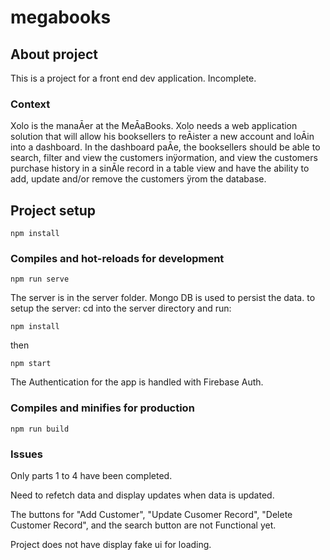 # megabooks

## About project
This is a project for a front end dev application. Incomplete.
### Context
Xolo is the manaĀer at the MeĀaBooks. Xolo needs a web application solution that will allow his booksellers to
reĀister a new account and loĀin into a dashboard. In the dashboard paĀe, the booksellers should be able to
search, filter and view the customers inÿormation, and view the customers purchase history in a sinĀle record in
a table view and have the ability to add, update and/or remove the customers ÿrom the database. 


## Project setup
```
npm install
```


### Compiles and hot-reloads for development
```
npm run serve
```
The server is in the server folder. Mongo DB is used to persist the data.
to setup the server: cd into the server directory and run:
```
npm install
```
then

```
npm start
```
The Authentication for the app is handled with Firebase Auth. 
### Compiles and minifies for production
```
npm run build
```

### Issues
Only parts 1 to 4 have been completed.

Need to refetch data and display updates when data is updated.

The buttons for "Add Customer", "Update Cusomer Record", "Delete Customer Record", and the search button are not Functional yet.

Project does not have display fake ui for loading.


